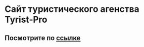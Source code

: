 # Сайт туристического агенства Tyrist-Pro
## Посмотрите по [ссылке](https://nedovodeevroman.github.io/Tyrist_Pro/)
